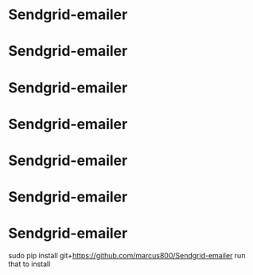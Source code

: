 # Sendgrid-emailer
# Sendgrid-emailer
# Sendgrid-emailer
# Sendgrid-emailer
# Sendgrid-emailer
# Sendgrid-emailer
# Sendgrid-emailer
sudo pip install git+https://github.com/marcus800/Sendgrid-emailer
run that to install

